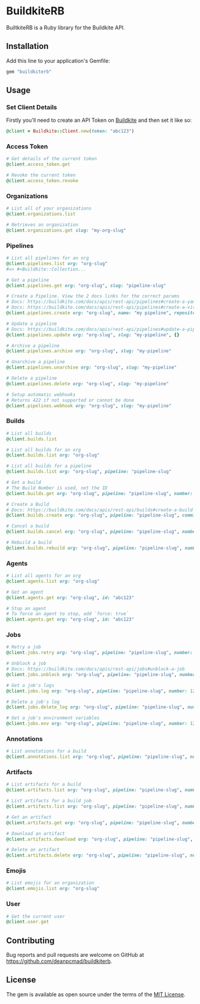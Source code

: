 # BuildkiteRB

BuiltkiteRB is a Ruby library for the Buildkite API.

## Installation

Add this line to your application's Gemfile:

```ruby
gem "buildkiterb"
```

## Usage

### Set Client Details

Firstly you'll need to create an API Token on [Buildkite](https://buildkite.com/user/api-access-tokens)
and then set it like so: 

```ruby
@client = Buildkite::Client.new(token: "abc123")
```

### Access Token

```ruby
# Get details of the current token
@client.access_token.get

# Revoke the current token
@client.access_token.revoke
```

### Organizations

```ruby
# List all of your organizations
@client.organizations.list

# Retrieves an organization
@client.organizations.get slug: "my-org-slug"
```

### Pipelines

```ruby
# List all pipelines for an org
@client.pipelines.list org: "org-slug"
#=> #<Buildkite::Collection...

# Get a pipeline
@client.pipelines.get org: "org-slug", slug: "pipeline-slug"

# Create a Pipeline. View the 2 docs links for the correct params
# Docs: https://buildkite.com/docs/apis/rest-api/pipelines#create-a-yaml-pipeline
# Docs: https://buildkite.com/docs/apis/rest-api/pipelines#create-a-visual-step-pipeline
@client.pipelines.create org: "org-slug", name: "my pipeline", repository: "git@github.com:user/repo.git", configuration: {}

# Update a pipeline
# Docs: https://buildkite.com/docs/apis/rest-api/pipelines#update-a-pipeline
@client.pipelines.update org: "org-slug", slug: "my-pipeline", {}

# Archive a pipeline
@client.pipelines.archive org: "org-slug", slug: "my-pipeline"

# Unarchive a pipeline
@client.pipelines.unarchive org: "org-slug", slug: "my-pipeline"

# Delete a pipeline
@client.pipelines.delete org: "org-slug", slug: "my-pipeline"

# Setup automatic webhooks
# Returns 422 if not supported or cannot be done
@client.pipelines.webhook org: "org-slug", slug: "my-pipeline"
```

### Builds

```ruby
# List all builds
@client.builds.list

# List all builds for an org
@client.builds.list org: "org-slug"

# List all builds for a pipeline
@client.builds.list org: "org-slug", pipeline: "pipeline-slug"

# Get a build
# The Build Number is used, not the ID
@client.builds.get org: "org-slug", pipeline: "pipeline-slug", number: 123

# Create a Build
# Docs: https://buildkite.com/docs/apis/rest-api/builds#create-a-build
@client.builds.create org: "org-slug", pipeline: "pipeline-slug", commit: "abc123", branch: "master"

# Cancel a build
@client.builds.cancel org: "org-slug", pipeline: "pipeline-slug", number: 123

# Rebuild a build
@client.builds.rebuild org: "org-slug", pipeline: "pipeline-slug", number: 123
```

### Agents

```ruby
# List all agents for an org
@client.agents.list org: "org-slug"

# Get an agent
@client.agents.get org: "org-slug", id: "abc123"

# Stop an agent
# To force an agent to stop, add `force: true`
@client.agents.get org: "org-slug", id: "abc123"
```

### Jobs

```ruby
# Retry a job
@client.jobs.retry org: "org-slug", pipeline: "pipeline-slug", number: 123, job: "abc123"

# Unblock a job
# Docs: https://buildkite.com/docs/apis/rest-api/jobs#unblock-a-job
@client.jobs.unblock org: "org-slug", pipeline: "pipeline-slug", number: 123, job: "abc123", {}

# Get a job's logs
@client.jobs.log org: "org-slug", pipeline: "pipeline-slug", number: 123, job: "abc123"

# Delete a job's log
@client.jobs.delete_log org: "org-slug", pipeline: "pipeline-slug", number: 123, job: "abc123"

# Get a job's environment variables
@client.jobs.env org: "org-slug", pipeline: "pipeline-slug", number: 123, job: "abc123"
```

### Annotations

```ruby
# List annotations for a build
@client.annotations.list org: "org-slug", pipeline: "pipeline-slug", number: 123
```

### Artifacts

```ruby
# List artifacts for a build
@client.artifacts.list org: "org-slug", pipeline: "pipeline-slug", number: 123

# List artifacts for a build job
@client.artifacts.list org: "org-slug", pipeline: "pipeline-slug", number: 123, job: "abc123"

# Get an artifact
@client.artifacts.get org: "org-slug", pipeline: "pipeline-slug", number: 123, job: "abc123", id: "123abc"

# Download an artifact
@client.artifacts.download org: "org-slug", pipeline: "pipeline-slug", number: 123, job: "abc123", id: "123abc"

# Delete an artifact
@client.artifacts.delete org: "org-slug", pipeline: "pipeline-slug", number: 123, job: "abc123", id: "123abc"
```

### Emojis

```ruby
# List emojis for an organization
@client.emojis.list org: "org-slug"
```

### User

```ruby
# Get the current user
@client.user.get
```

## Contributing

Bug reports and pull requests are welcome on GitHub at https://github.com/deanpcmad/buildkiterb.

## License

The gem is available as open source under the terms of the [MIT License](https://opensource.org/licenses/MIT).
